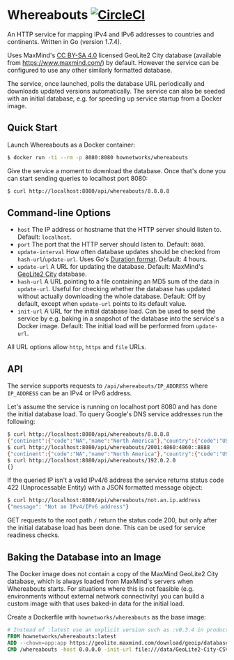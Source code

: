 # Whereabouts [![CircleCI](https://circleci.com/gh/HowNetWorks/whereabouts.svg?style=shield)](https://circleci.com/gh/HowNetWorks/whereabouts)

An HTTP service for mapping IPv4 and IPv6 addresses to countries and continents.
Written in Go (version 1.7.4).

Uses MaxMind's [CC BY-SA 4.0](https://creativecommons.org/licenses/by-sa/4.0/)
licensed GeoLite2 City database (available from https://www.maxmind.com/) by
default. However the service can be configured to use any other similarly
formatted database.

The service, once launched, polls the database URL periodically and downloads
updated versions automatically. The service can also be seeded with an initial
database, e.g. for speeding up service startup from a Docker image.

## Quick Start

Launch Whereabouts as a Docker container:

```sh
$ docker run -ti --rm -p 8080:8080 hownetworks/whereabouts
```

Give the service a moment to download the database. Once that's done you
can start sending queries to localhost port 8080:

```sh
$ curl http://localhost:8080/api/whereabouts/8.8.8.8
```

## Command-line Options

 * `host` The IP address or hostname that the HTTP server should listen to. Default: `localhost`.
 * `port` The port that the HTTP server should listen to. Default: `8080`.
 * `update-interval` How often database updates should be checked from `hash-url`/`update-url`. Uses Go's [Duration format](https://golang.org/pkg/time/#ParseDuration). Default: 4 hours.
 * `update-url` A URL for updating the database. Default: MaxMind's [GeoLite2 City](https://dev.maxmind.com/geoip/geoip2/geolite2/) database.
 * `hash-url` A URL pointing to a file containing an MD5 sum of the data in `update-url`. Useful for checking whether the database has updated without actually downloading the whole database. Default: Off by default, except when `update-url` points to its default value.
 * `init-url` A URL for the initial database load. Can be used to seed the service by e.g. baking in a snapshot of the database into the service's a Docker image. Default: The initial load will be performed from `update-url`.

All URL options allow `http`, `https` and `file` URLs.

## API

The service supports requests to `/api/whereabouts/IP_ADDRESS` where `IP_ADDRESS`
can be an IPv4 or IPv6 address.

Let's assume the service is running on localhost port 8080 and has done the
initial database load. To query Google's DNS service addresses run the following:

```sh
$ curl http://localhost:8080/api/whereabouts/8.8.8.8
{"continent":{"code":"NA","name":"North America"},"country":{"code":"US","name":"United States"},"city":"Mountain View"}
$ curl http://localhost:8080/api/whereabouts/2001:4860:4860::8888
{"continent":{"code":"NA","name":"North America"},"country":{"code":"US","name":"United States"}}
$ curl http://localhost:8080/api/whereabouts/192.0.2.0
{}
```

If the queried IP isn't a valid IPv4/6 address the service returns status code
422 (Unprocessable Entity) with a JSON formatted message object:

```sh
$ curl http://localhost:8080/api/whereabouts/not.an.ip.address
{"message": "Not an IPv4/IPv6 address"}
```

GET requests to the root path `/` return the status code 200, but only after the
initial database load has been done. This can be used for service readiness
checks.

## Baking the Database into an Image

The Docker image does not contain a copy of the MaxMind GeoLite2 City
database, which is always loaded from MaxMind's servers when Whereabouts 
starts. For situations where this is not feasible (e.g. environments without
external network connectivity) you can build a custom image with that uses 
baked-in data for the initial load.

Create a Dockerfile with `hownetworks/whereabouts` as the base image:

```dockerfile
# Instead of :latest use an explicit version such as :v0.3.4 in production
FROM hownetworks/whereabouts:latest
ADD --chown=app:app https://geolite.maxmind.com/download/geoip/database/GeoLite2-City-CSV.zip /data/
CMD /whereabouts -host 0.0.0.0 -init-url file:///data/GeoLite2-City-CSV.zip
```
